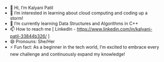 - 👋 Hi, I’m Kalyani Patil
- 👀 I’m interested in learning about cloud computing and coding up a storm!
- 🌱 I’m currently learning Data Structures and Algorithms in C++
- 📫 How to reach me [ LinkedIn - https://www.linkedin.com/in/kalyani-patil-33844b326/ ]
- 😄 Pronouns: She/Her
- ⚡ Fun fact: As a beginner in the tech world, I’m excited to embrace every new challenge and continuously expand my knowledge!

<!---
kxlyani/kxlyani is a ✨ special ✨ repository because its `README.md` (this file) appears on your GitHub profile.
You can click the Preview link to take a look at your changes.
--->
